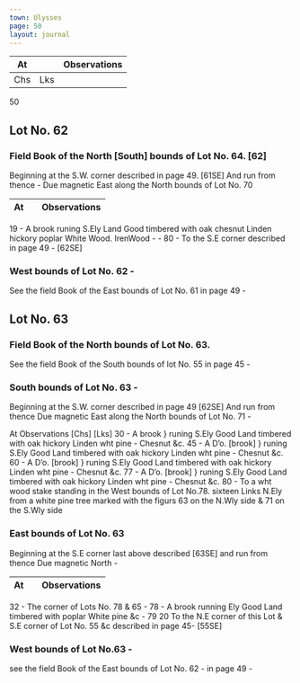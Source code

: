 ```yaml
---
town: Ulysses
page: 50
layout: journal
---
```


| At |    | Observations |
| -- | -- | ------------ |
| Chs | Lks | |

50
## Lot No. 62
### Field Book of the North [South] bounds of Lot No. 64. [62]
Beginning at the S.W. corner described in page 49. [61SE] And run from thence - 
Due magnetic East along the North bounds of Lot No. 70

| At |    | Observations |
| -- | -- | ------------ |
19  -  A brook runing S.Ely Land Good timbered with oak chesnut Linden hickory 
poplar White Wood. IrenWood - -
80  -  To the S.E corner described in page 49 - [62SE]

### West bounds of Lot No. 62 - 
See the field Book of the East bounds of Lot No. 61 in page 49 - 


## Lot No. 63
### Field Book of the North bounds of Lot No. 63.
See the field Book of the South bounds of lot No. 55 in page 45 - 

### South bounds of Lot No. 63 -
Beginning at the S.W. corner described in page 49 [62SE] And run from thence
Due magnetic East along the North bounds of Lot No. 71 -

At         Observations
[Chs]  [Lks]
30  -  A brook } runing S.Ely Good Land timbered with oak hickory Linden wht pine -
Chesnut &c.
45  -  A D’o. [brook] } runing S.Ely Good Land timbered with oak hickory Linden wht
 pine - Chesnut &c.
60  -  A D’o. [brook] } runing S.Ely Good Land timbered with oak hickory Linden wht 
pine - Chesnut &c.
77  -  A D’o. [brook] } runing S.Ely Good Land timbered with oak hickory Linden wht
 pine - Chesnut &c.
80  -  To a wht wood stake standing in the West bounds of Lot No.78. sixteen Links 
N.Ely from a white pine tree marked with the figurs 63 on the N.Wly side & 71 on the S.Wly side

### East bounds of Lot No. 63
Beginning at the S.E corner last above described [63SE] and run from thence
Due magnetic North -

| At |    | Observations |
| -- | -- | ------------ |
32  -  The corner of Lots No. 78 & 65 -
78  -  A brook running Ely Good Land timbered with poplar White pine &c - 
79  20  To the N.E corner of this Lot & S.E corner of Lot No. 55 &c described in page 45- 
[55SE]

### West bounds of Lot No.63 -
see the field Book of the East bounds of Lot No. 62 - in page 49 -

